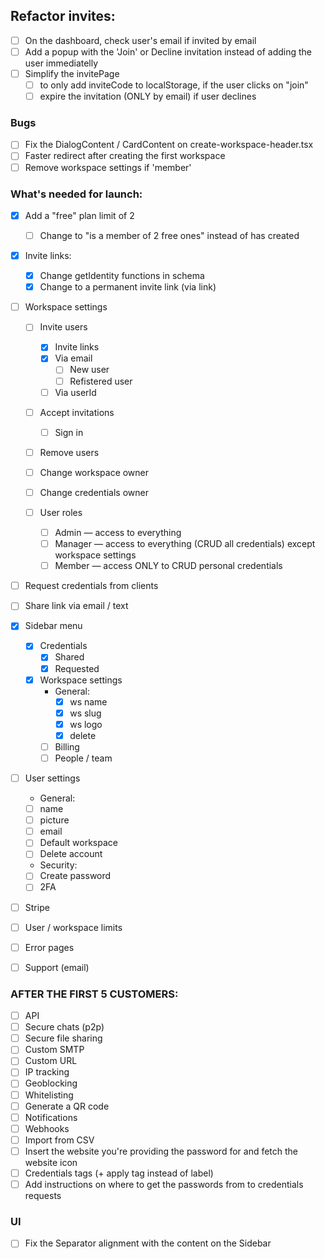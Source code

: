 ## Refactor invites:

-   [ ] On the dashboard, check user's email if invited by email
-   [ ] Add a popup with the 'Join' or Decline invitation instead of adding the user immediatelly
-   [ ] Simplify the invitePage
    -   [ ] to only add inviteCode to localStorage, if the user clicks on "join"
    -   [ ] expire the invitation (ONLY by email) if user declines

### Bugs

-   [ ] Fix the DialogContent / CardContent on create-workspace-header.tsx
-   [ ] Faster redirect after creating the first workspace
-   [ ] Remove workspace settings if 'member'

### What's needed for launch:

-   [x] Add a "free" plan limit of 2
    -   [ ] Change to "is a member of 2 free ones" instead of has created
-   [x] Invite links:

    -   [x] Change getIdentity functions in schema
    -   [x] Change to a permanent invite link (via link)

-   [ ] Workspace settings

    -   [ ] Invite users
        -   [x] Invite links
        -   [x] Via email
            -   [ ] New user
            -   [ ] Refistered user
        -   [ ] Via userId
    -   [ ] Accept invitations

        -   [ ] Sign in

    -   [ ] Remove users
    -   [ ] Change workspace owner
    -   [ ] Change credentials owner
    -   [ ] User roles
        -   [ ] Admin — access to everything
        -   [ ] Manager — access to everything (CRUD all credentials) except workspace settings
        -   [ ] Member — access ONLY to CRUD personal credentials

-   [ ] Request credentials from clients

-   [ ] Share link via email / text

-   [x] Sidebar menu

    -   [x] Credentials
        -   [x] Shared
        -   [x] Requested
    -   [x] Workspace settings
        -   General:
            -   [x] ws name
            -   [x] ws slug
            -   [x] ws logo
            -   [x] delete
        -   [ ] Billing
        -   [ ] People / team

-   [ ] User settings

    -   General:
    -   [ ] name
    -   [ ] picture
    -   [ ] email
    -   [ ] Default workspace
    -   [ ] Delete account
    -   Security:
    -   [ ] Create password
    -   [ ] 2FA

-   [ ] Stripe
-   [ ] User / workspace limits
-   [ ] Error pages
-   [ ] Support (email)

### AFTER THE FIRST 5 CUSTOMERS:

-   [ ] API
-   [ ] Secure chats (p2p)
-   [ ] Secure file sharing
-   [ ] Custom SMTP
-   [ ] Custom URL
-   [ ] IP tracking
-   [ ] Geoblocking
-   [ ] Whitelisting
-   [ ] Generate a QR code
-   [ ] Notifications
-   [ ] Webhooks
-   [ ] Import from CSV
-   [ ] Insert the website you're providing the password for and fetch the website icon
-   [ ] Credentials tags (+ apply tag instead of label)
-   [ ] Add instructions on where to get the passwords from to credentials requests

### UI

-   [ ] Fix the Separator alignment with the content on the Sidebar
